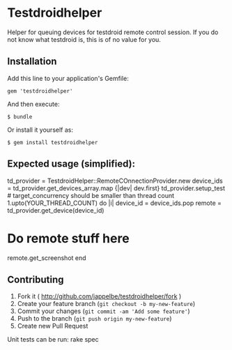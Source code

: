 # Testdroidhelper

Helper for queuing devices for testdroid remote control session. If you do not know what testdroid is, this is of no value for you.

## Installation

Add this line to your application's Gemfile:

    gem 'testdroidhelper'

And then execute:

    $ bundle

Or install it yourself as:

    $ gem install testdroidhelper

## Expected usage (simplified):

td_provider = TestdroidHelper::RemoteCOnnectionProvider.new
device_ids = td_provider.get_devices_array.map {|dev| dev.first}
td_provider.setup_test # target_concurrency should be smaller than thread count
1.upto(YOUR_THREAD_COUNT) do |i|
  device_id = device_ids.pop
  remote = td_provider.get_device(device_id)
  # Do remote stuff here
  remote.get_screenshot
end

## Contributing

1. Fork it ( http://github.com/jappelbe/testdroidhelper/fork )
2. Create your feature branch (`git checkout -b my-new-feature`)
3. Commit your changes (`git commit -am 'Add some feature'`)
4. Push to the branch (`git push origin my-new-feature`)
5. Create new Pull Request

Unit tests can be run:
rake spec
